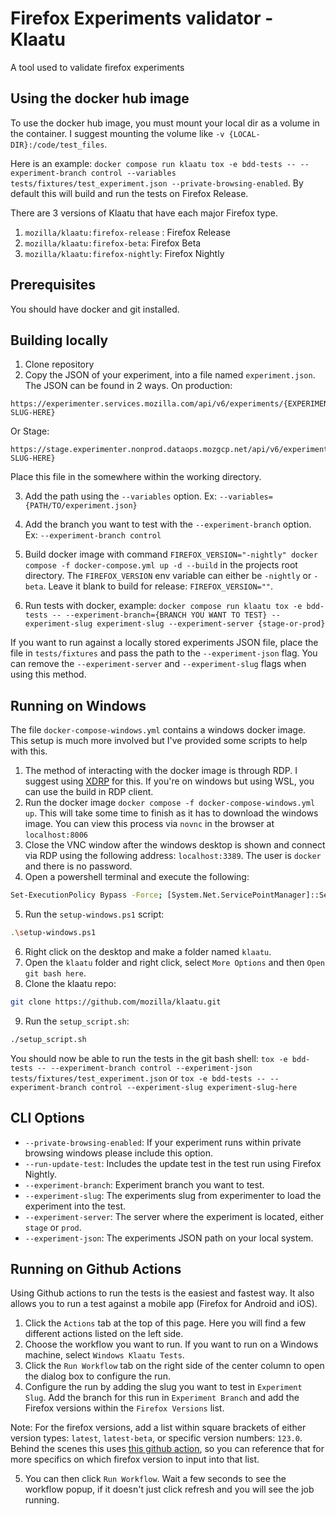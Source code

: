# Firefox Experiments validator - Klaatu

A tool used to validate firefox experiments

## Using the docker hub image

To use the docker hub image, you must mount your local dir as a volume in the container. I suggest mounting the volume like `-v {LOCAL-DIR}:/code/test_files`.

Here is an example: `docker compose run klaatu tox -e bdd-tests -- --experiment-branch control --variables tests/fixtures/test_experiment.json --private-browsing-enabled`. By default this will build and run the tests on Firefox Release.

There are 3 versions of Klaatu that have each major Firefox type. 
1. `mozilla/klaatu:firefox-release` : Firefox Release
2. `mozilla/klaatu:firefox-beta`: Firefox Beta
3. `mozilla/klaatu:firefox-nightly`: Firefox Nightly

## Prerequisites

You should have docker and git installed.

## Building locally

1. Clone repository
2. Copy the JSON of your experiment, into a file named `experiment.json`. The JSON can be found in 2 ways. On production:
```
https://experimenter.services.mozilla.com/api/v6/experiments/{EXPERIMENT-SLUG-HERE}
```
Or Stage:
```
https://stage.experimenter.nonprod.dataops.mozgcp.net/api/v6/experiments/{EXPERIMENT-SLUG-HERE}
```
Place this file in the somewhere within the working directory.

3. Add the path using the `--variables` option. Ex: `--variables={PATH/TO/experiment.json}`
4. Add the branch you want to test with the `--experiment-branch` option. Ex: `--experiment-branch control`

5. Build docker image with command `FIREFOX_VERSION="-nightly" docker compose -f docker-compose.yml up -d --build` in the projects root directory. The `FIREFOX_VERSION` env variable can either be `-nightly` or `-beta`. Leave it blank to build for release: `FIREFOX_VERSION=""`.
6. Run tests with docker, example: `docker compose run klaatu tox -e bdd-tests -- --experiment-branch={BRANCH YOU WANT TO TEST} --experiment-slug experiment-slug --experiment-server {stage-or-prod}`

If you want to run against a locally stored experiments JSON file, place the file in `tests/fixtures` and pass the path to the `--experiment-json` flag. You can remove the `--experiment-server` and `--experiment-slug` flags when using this method.

## Running on Windows

The file `docker-compose-windows.yml` contains a windows docker image. This setup is much more involved but I've provided some scripts to help with this.

1. The method of interacting with the docker image is through RDP. I suggest using [XDRP](https://github.com/neutrinolabs/xrdp) for this. If you're on windows but using WSL, you can use the build in RDP client.
2. Run the docker image `docker compose -f docker-compose-windows.yml up`. This will take some time to finish as it has to download the windows image. You can view this process via `novnc` in the browser at `localhost:8006`
3. Close the VNC window after the windows desktop is shown and connect via RDP using the following address: `localhost:3389`. The user is `docker` and there is no password.
4. Open a powershell terminal and execute the following:
```sh
Set-ExecutionPolicy Bypass -Force; [System.Net.ServicePointManager]::SecurityProtocol = [System.Net.ServicePointManager]::SecurityProtocol -bor 3072; iex ((New-Object System.Net.WebClient).DownloadString('https://community.chocolatey.org/install.ps1'))
```
5. Run the `setup-windows.ps1` script:
```sh
.\setup-windows.ps1
```
6. Right click on the desktop and make a folder named `klaatu`.
7. Open the `klaatu` folder and right click, select `More Options` and then `Open git bash here`.
8. Clone the klaatu repo: 
```sh
git clone https://github.com/mozilla/klaatu.git
```
9. Run the `setup_script.sh`: 
```sh
./setup_script.sh
```

You should now be able to run the tests in the git bash shell: `tox -e bdd-tests -- --experiment-branch control --experiment-json tests/fixtures/test_experiment.json` or `tox -e bdd-tests -- --experiment-branch control --experiment-slug experiment-slug-here`


## CLI Options

- `--private-browsing-enabled`: If your experiment runs within private browsing windows please include this option.
- `--run-update-test`: Includes the update test in the test run using Firefox Nightly.
- `--experiment-branch`: Experiment branch you want to test.
- `--experiment-slug`: The experiments slug from experimenter to load the experiment into the test.
- `--experiment-server`: The server where the experiment is located, either `stage` or `prod`.
- `--experiment-json`: The experiments JSON path on your local system.

## Running on Github Actions

Using Github actions to run the tests is the easiest and fastest way. It also allows you to run a test against a mobile app (Firefox for Android and iOS).

1. Click the `Actions` tab at the top of this page. Here you will find a few different actions listed on the left side.
2. Choose the workflow you want to run. If you want to run on a Windows machine, select `Windows Klaatu Tests`.
3. Click the `Run Workflow` tab on the right side of the center column to open the dialog box to configure the run.
4. Configure the run by adding the slug you want to test in `Experiment Slug`. Add the branch for this run in `Experiment Branch` and add the Firefox versions within the `Firefox Versions` list.

Note: For the firefox versions, add a list within square brackets of either version types: `latest`, `latest-beta`, or specific version numbers: `123.0`. Behind the scenes this uses [this github action](https://github.com/browser-actions/setup-firefox), so you can reference that for more specifics on which firefox version to input into that list.

5. You can then click `Run Workflow`. Wait a few seconds to see the workflow popup, if it doesn't just click refresh and you will see the job running.
